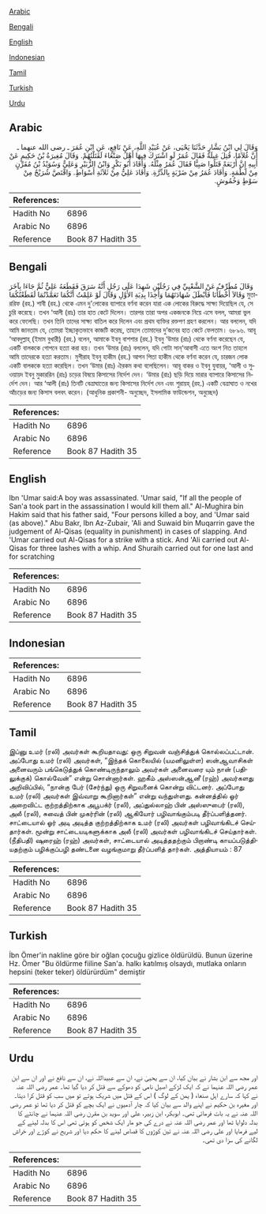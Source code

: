 [Arabic](#arabic)

[Bengali](#bengali)

[English](#english)

[Indonesian](#indonesian)

[Tamil](#tamil)

[Turkish](#turkish)

[Urdu](#urdu)

## Arabic


<div dir="rtl" lang="ar" style={{fontSize:'larger',backgroundColor:'#f8f9fa',padding:20}}>
وَقَالَ لِي ابْنُ بَشَّارٍ حَدَّثَنَا يَحْيَى، عَنْ عُبَيْدِ اللَّهِ، عَنْ نَافِعٍ، عَنِ ابْنِ عُمَرَ ـ رضى الله عنهما ـ أَنَّ غُلاَمًا، قُتِلَ غِيلَةً فَقَالَ عُمَرُ لَوِ اشْتَرَكَ فِيهَا أَهْلُ صَنْعَاءَ لَقَتَلْتُهُمْ‏.‏ وَقَالَ مُغِيرَةُ بْنُ حَكِيمٍ عَنْ أَبِيهِ إِنَّ أَرْبَعَةً قَتَلُوا صَبِيًّا فَقَالَ عُمَرُ مِثْلَهُ‏.‏ وَأَقَادَ أَبُو بَكْرٍ وَابْنُ الزُّبَيْرِ وَعَلِيٌّ وَسُوَيْدُ بْنُ مُقَرِّنٍ مِنْ لَطْمَةٍ‏.‏ وَأَقَادَ عُمَرُ مِنْ ضَرْبَةٍ بِالدِّرَّةِ‏.‏ وَأَقَادَ عَلِيٌّ مِنْ ثَلاَثَةِ أَسْوَاطٍ‏.‏ وَاقْتَصَّ شُرَيْحٌ مِنْ سَوْطٍ وَخُمُوشٍ‏.‏
</div>
<div style={{backgroundColor:'#f8f9fa',padding:20, marginBottom: 10}}><table> <thead> <tr> <th>References:</th> <th></th> </tr> </thead> <tbody><tr><td>Hadith No</td><td>6896</td></tr><tr><td>Arabic No</td><td>6896</td></tr><tr><td>Reference</td><td>Book 87 Hadith 35</td></tr></tbody></table></div>

## Bengali


<div dir="ltr" lang="bn" style={{fontSize:'larger',backgroundColor:'#f8f9fa',padding:20}}>
وَقَالَ مُطَرِّفٌ عَنْ الشَّعْبِيِّ فِي رَجُلَيْنِ شَهِدَا عَلَى رَجُلٍ أَنَّهُ سَرَقَ فَقَطَعَهُ عَلِيٌّ ثُمَّ جَاءَا بِآخَرَ وَقَالاَ أَخْطَأْنَا فَأَبْطَلَ شَهَادَتَهُمَا وَأُخِذَا بِدِيَةِ الأَوَّلِ وَقَالَ لَوْ عَلِمْتُ أَنَّكُمَا تَعَمَّدْتُمَا لَقَطَعْتُكُمَا মুতাররিফ (রহ.) শাবী (রহ.) থেকে এমন দু'লোকের ব্যাপারে বর্ণনা করেন যারা এক লোকের বিরুদ্ধে সাক্ষ্য দিয়েছিল যে, সে চুরি করেছে। তখন ‘আলী (রাঃ) তার হাত কেটে দিলেন। তারপর তারা অপর একজনকে নিয়ে এসে বলল, আমরা ভুল করে ফেলেছি। তখন তিনি তাদের সাক্ষ্য বাতিল করে দিলেন এবং প্রথম ব্যক্তির রক্তপণ গ্রহণ করলেন। আর বললেন, যদি আমি জানতাম যে, তোমরা ইচ্ছাকৃতভাবে কাজটি করেছ, তাহলে তোমাদের দু’জনের হাত কেটে ফেলতাম। ৬৮৯৬. আবূ ‘আবদুল্লাহ্ (ইমাম বুখারী) (রহ.) বলেন, আমাকে ইবনু বাশশার (রহ.) ইবনু ‘উমার (রাঃ) থেকে বর্ণনা করেছেন যে, একটি বালককে গোপনে হত্যা করা হয়। তখন ‘উমার (রাঃ) বললেন, যদি গোটা সান্‘আবাসী এতে অংশ নিত তাহলে আমি তাদেরকে হত্যা করতাম। মুগীরাহ ইবনু হাকীম (রহ.) আপন পিতা হাকীম থেকে বর্ণনা করেন যে, চারজন লোক একটি বালককে হত্যা করেছিল। তখন ‘উমার (রাঃ) ঐরকম কথা বলেছিলেন। আবূ বাকর ও ইবনু যুবায়র, ‘আলী ও সুওয়ায়দ ইবনু মুকাররিন (রাঃ) চড়ের বিষয়ে কিসাসের নির্দেশ দেন। ‘উমার (রাঃ) ছড়ি দিয়ে মারার ব্যাপারে কিসাসের নির্দেশ দেন। আর ‘আলী (রাঃ) তিনটি বেত্রাঘাতের জন্য কিসাসের নির্দেশ দেন এবং শুরায়হ্ (রহ.) একটি বেত্রাঘাত ও নখের আঁচড়ের জন্য কিসাস বলবৎ করেন। (আধুনিক প্রকাশনী- অনুচ্ছেদ, ইসলামিক ফাউন্ডেশন, অনুচ্ছেদ)
</div>
<div style={{backgroundColor:'#f8f9fa',padding:20, marginBottom: 10}}><table> <thead> <tr> <th>References:</th> <th></th> </tr> </thead> <tbody><tr><td>Hadith No</td><td>6896</td></tr><tr><td>Arabic No</td><td>6896</td></tr><tr><td>Reference</td><td>Book 87 Hadith 35</td></tr></tbody></table></div>

## English


<div dir="ltr" lang="en" style={{fontSize:'larger',backgroundColor:'#f8f9fa',padding:20}}>
Ibn 'Umar said:A boy was assassinated. 'Umar said, "If all the people of San'a took part in the assassination I would kill them all." Al-Mughira bin Hakim said that his father said, "Four persons killed a boy, and 'Umar said (as above)." Abu Bakr, Ibn Az-Zubair, 'Ali and Suwaid bin Muqarrin gave the judgement of Al-Qisas (equality in punishment) in cases of slapping. And 'Umar carried out Al-Qisas for a strike with a stick. And 'Ali carried out Al-Qisas for three lashes with a whip. And Shuraih carried out for one last and for scratching
</div>
<div style={{backgroundColor:'#f8f9fa',padding:20, marginBottom: 10}}><table> <thead> <tr> <th>References:</th> <th></th> </tr> </thead> <tbody><tr><td>Hadith No</td><td>6896</td></tr><tr><td>Arabic No</td><td>6896</td></tr><tr><td>Reference</td><td>Book 87 Hadith 35</td></tr></tbody></table></div>

## Indonesian


<div dir="ltr" lang="id" style={{fontSize:'larger',backgroundColor:'#f8f9fa',padding:20}}>

</div>
<div style={{backgroundColor:'#f8f9fa',padding:20, marginBottom: 10}}><table> <thead> <tr> <th>References:</th> <th></th> </tr> </thead> <tbody><tr><td>Hadith No</td><td>6896</td></tr><tr><td>Arabic No</td><td>6896</td></tr><tr><td>Reference</td><td>Book 87 Hadith 35</td></tr></tbody></table></div>

## Tamil


<div dir="ltr" lang="ta" style={{fontSize:'larger',backgroundColor:'#f8f9fa',padding:20}}>
இப்னு உமர் (ரலி) அவர்கள் கூறியதாவது: ஒரு சிறுவன் வஞ்சித்துக் கொல்லப்பட்டான். அப்போது உமர் (ரலி) அவர்கள், “இந்தக் கொலையில் (யமனிலுள்ள) ஸன்ஆவாசிகள் அனைவரும் பங்கெடுத்துக் கொண்டிருந்தாலும் அவர்கள் அனைவரை யும் நான் (பதிலுக்குக்) கொல்வேன்” என்று சொன்னார்கள். ஹகீம் அஸ்ஸன்ஆனீ (ரஹ்) அவர்களது அறிவிப்பில், “நான்கு பேர் (சேர்ந்து) ஒரு சிறுவனைக் கொன்று விட்டனர். அப்போது உமர் (ரலி) அவர்கள் இவ்வாறு கூறினார்கள்” என்று வந்துள்ளது. கன்னத்தில் ஓர் அறைவிட்ட குற்றத்திற்காக அபூபக்ர் (ரலி), அப்துல்லாஹ் பின் அஸ்ஸுபைர் (ரலி), அலீ (ரலி), சுவைத் பின் முகர்ரின் (ரலி) ஆகியோர் பழிவாங்கும்படி தீர்ப்பளித்தனர். சாட்டையால் ஓர் அடி அடித்த குற்றத்திற்காக உமர் (ரலி) அவர்கள் பழிவாங்கிடச் செய்தார்கள். மூன்று சாட்டையடிகளுக்காக அலீ (ரலி) அவர்கள் பழிவாங்கிடச் செய்தார்கள். (நீதிபதி) ஷுரைஹ் (ரஹ்) அவர்கள், சாட்டையால் அடித்ததற்கும் பிறாண்டி காயப்படுத்தியதற்கும் பழிக்குப்பழி தண்டனை வழங்குமாறு தீர்ப்பளித் தார்கள். அத்தியாயம் : 87
</div>
<div style={{backgroundColor:'#f8f9fa',padding:20, marginBottom: 10}}><table> <thead> <tr> <th>References:</th> <th></th> </tr> </thead> <tbody><tr><td>Hadith No</td><td>6896</td></tr><tr><td>Arabic No</td><td>6896</td></tr><tr><td>Reference</td><td>Book 87 Hadith 35</td></tr></tbody></table></div>

## Turkish


<div dir="ltr" lang="tr" style={{fontSize:'larger',backgroundColor:'#f8f9fa',padding:20}}>
İbn Ömer'in nakline göre bir oğlan çocuğu gizlice öldürüldü. Bunun üzerine Hz. Ömer "Bu öldürme fiiline San'a. halkı katılmış olsaydı, mutlaka onların hepsini (teker teker) öldürürdüm" demiştir
</div>
<div style={{backgroundColor:'#f8f9fa',padding:20, marginBottom: 10}}><table> <thead> <tr> <th>References:</th> <th></th> </tr> </thead> <tbody><tr><td>Hadith No</td><td>6896</td></tr><tr><td>Arabic No</td><td>6896</td></tr><tr><td>Reference</td><td>Book 87 Hadith 35</td></tr></tbody></table></div>

## Urdu


<div dir="rtl" lang="ur" style={{fontSize:'larger',backgroundColor:'#f8f9fa',padding:20}}>
اور مجھ سے ابن بشار نے بیان کیا، ان سے یحییٰ نے، ان سے عبیداللہ نے، ان سے نافع نے اور ان سے ابن عمر رضی اللہ عنہما نے کہ ایک لڑکے اصیل نامی کو دھوکے سے قتل کر دیا گیا تھا۔ عمر رضی اللہ عنہ نے کہا کہ سارے اہل صنعاء ( یمن کے لوگ ) اس کے قتل میں شریک ہوتے تو میں سب کو قتل کرا دیتا۔ اور مغیرہ بن حکیم نے اپنے والد سے بیان کیا کہ چار آدمیوں نے ایک بچے کو قتل کر دیا تھا تو عمر رضی اللہ عنہ نے یہ بات فرمائی تھی۔ ابوبکر، ابن زبیر، علی اور سوید بن مقرن رضی اللہ عنہما نے چانٹے کا بدلہ دلوایا تھا اور عمر رضی اللہ عنہ نے درے کی جو مار ایک شخص کو ہوئی تھی اس کا بدلہ لینے کے لیے فرمایا اور علی رضی اللہ عنہ نے تین کوڑوں کا قصاص لینے کا حکم دیا اور شریح نے کوڑے اور خراش لگانے کی سزا دی تھی۔
</div>
<div style={{backgroundColor:'#f8f9fa',padding:20, marginBottom: 10}}><table> <thead> <tr> <th>References:</th> <th></th> </tr> </thead> <tbody><tr><td>Hadith No</td><td>6896</td></tr><tr><td>Arabic No</td><td>6896</td></tr><tr><td>Reference</td><td>Book 87 Hadith 35</td></tr></tbody></table></div>
